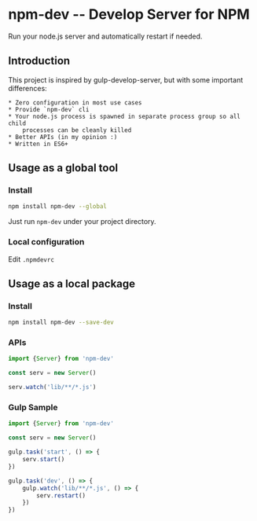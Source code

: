 # npm-dev -- Develop Server for NPM

Run your node.js server and automatically restart if needed.


## Introduction

This project is inspired by gulp-develop-server, but with some important
differences:

	* Zero configuration in most use cases
	* Provide `npm-dev` cli
	* Your node.js process is spawned in separate process group so all child
		processes can be cleanly killed
	* Better APIs (in my opinion :)
	* Written in ES6+

## Usage as a global tool

### Install
```sh
npm install npm-dev --global
```

Just run `npm-dev` under your project directory.

### Local configuration

Edit `.npmdevrc`


## Usage as a local package

### Install
```sh
npm install npm-dev --save-dev
```

### APIs
```js
import {Server} from 'npm-dev'

const serv = new Server()

serv.watch('lib/**/*.js')
```

### Gulp Sample
```js
import {Server} from 'npm-dev'

const serv = new Server()

gulp.task('start', () => {
	serv.start()
})

gulp.task('dev', () => {
	gulp.watch('lib/**/*.js', () => {
		serv.restart()
	})
})
```
